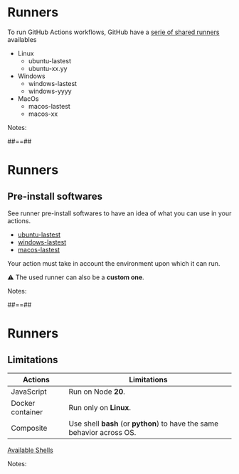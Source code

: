 <!-- .slide: -->

# Runners

To run GitHub Actions workflows, GitHub have a [serie of shared runners](https://github.com/actions/runner-images) availables

- Linux
  - ubuntu-lastest
  - ubuntu-xx.yy
- Windows
  - windows-lastest
  - windows-yyyy
- MacOs
  - macos-lastest
  - macos-xx

Notes:


##==##

# Runners

## Pre-install softwares

See runner pre-install softwares to have an idea of what you can use in your actions.

- [ubuntu-lastest](https://github.com/actions/runner-images/blob/main/images/linux/Ubuntu2004-Readme.md)
- [windows-lastest](https://github.com/actions/runner-images/blob/main/images/win/Windows2022-Readme.md)
- [macos-lastest](https://github.com/actions/runner-images/blob/main/images/macos/macos-11-Readme.md)

Your action must take in account the environment upon which it can run.

⚠️ The used runner can also be a **custom one**.

Notes:


##==##

# Runners

## Limitations

| Actions          | Limitations                                                             |
| ---------------- |-------------------------------------------------------------------------|
| JavaScript       | Run on Node **20**.                                               |
| Docker container | Run only on **Linux**.                                                  |
| Composite        | Use shell **bash** (or **python**) to have the same behavior across OS. |

[Available Shells](https://docs.github.com/en/actions/using-workflows/workflow-syntax-for-github-actions#jobsjob_idstepsshell)
<!-- .element: class="credits" -->

Notes:

